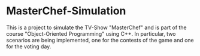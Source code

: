 # MasterChef-Simulation

This is a project to simulate the TV-Show "MasterChef" and is part of the course "Object-Oriented Programming" using C++. In particular, two scenarios are being implemented, one for the contests of the game and one for the voting day.
